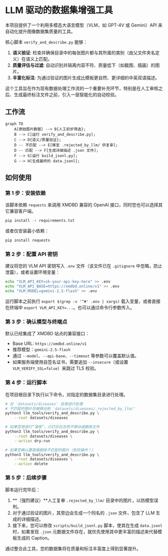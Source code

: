 # LLM 驱动的数据集增强工具

本项目提供了一个利用多模态大语言模型（VLM，如 GPT-4V 或 Gemini）API 来自动化提升图像数据集质量的工具。

核心脚本 `verify_and_describe.py` 能够：
1.  **语义验证**: 检查并确保目录中的每张图片都与其所属的类别（由父文件夹名定义）在语义上匹配。
2.  **质量评估与过滤**: 自动识别并隔离内容不符、质量低下（如截图、插画）的图片。
3.  **丰富化标注**: 为通过验证的图片生成比模板更自然、更详细的中英双语描述。

这个工具旨在作为现有数据处理工作流的一个重要补充环节，特别是在人工审核之后、生成最终标注文件之前，引入一层智能化的自动校验。

## 工作流

```mermaid
graph TD
    A[原始图片数据] --> B{人工初步筛选};
    B --> C[运行 verify_and_describe.py];
    C --> D{语义/质量验证};
    D -- 不匹配 --> E[移至 .rejected_by_llm/ 供复审];
    D -- 匹配 --> F[生成详细描述 .json 文件];
    F --> G[运行 build_jsonl.py];
    G --> H[生成最终的 data.jsonl];
```

## 如何使用

### 第 1 步：安装依赖

该脚本依赖 `requests` 来调用 XMDBD 兼容的 OpenAI 接口，同时您也可以选择其它兼容客户端。

```bash
pip install -r requirements.txt
```

或者仅安装最小依赖：

```bash
pip install requests
```

### 第 2 步：配置 API 密钥

建议将您的 VLM API 密钥写入 `.env` 文件（该文件已在 `.gitignore` 中忽略，防止泄露），或者设置环境变量：

```bash
echo "VLM_API_KEY=sk-your-api-key-here" >> .env
echo "VLM_API_BASE=https://xmdbd.online/v1" >> .env
echo "VLM_MODEL=gemini-2.5-flash" >> .env
```

运行脚本之前执行 `export $(grep -v '^#' .env | xargs)` 载入变量，或者直接在终端中 `export VLM_API_KEY=...`。也可以通过命令行参数传入。

### 第 3 步：确认模型与终端点

默认已经集成了 XMDBD 站点的兼容接口：

- Base URL: `https://xmdbd.online/v1`
- 推荐模型：`gemini-2.5-flash`
- 通过 `--model`、`--api-base`、`--timeout` 等参数可以覆盖默认值。
- 如果服务端使用自签名证书，需要追加 `--insecure`（或设置 `VLM_VERIFY_SSL=false`）来跳过 TLS 校验。

### 第 4 步：运行脚本

在项目根目录下执行以下命令，对指定的数据集目录进行处理。

```bash
# 对 'datasets/diseases' 目录进行处理
# 不匹配的图片将被移动到 'datasets/diseases/.rejected_by_llm/'
python3 llm_tools/verify_and_describe.py \
    --root datasets/diseases

# 如果您想进行“演练”，只打印日志而不移动或删除文件
python3 llm_tools/verify_and_describe.py \
    --root datasets/diseases \
    --action dry-run

# 如果您确认要直接删除不匹配的图片（危险操作！）
python3 llm_tools/verify_and_describe.py \
    --root datasets/diseases \
    --action delete
```

### 第 5 步：后续步骤

脚本运行完毕后：
1.  **（强烈建议）**人工复审 `.rejected_by_llm/` 目录中的图片，以防模型误判。
2.  对于通过验证的图片，其旁边会生成一个同名的 `.json` 文件，包含了 LLM 生成的详细描述。
3.  接下来，您可以修改 `scripts/build_jsonl.py` 脚本，使其在生成 `data.jsonl` 时，如果发现 `.json` 元数据文件存在，就优先使用其中更丰富的描述来代替模板生成的 Caption。

通过整合此工具，您的数据集将在质量和标注丰富度上得到显著提升。
